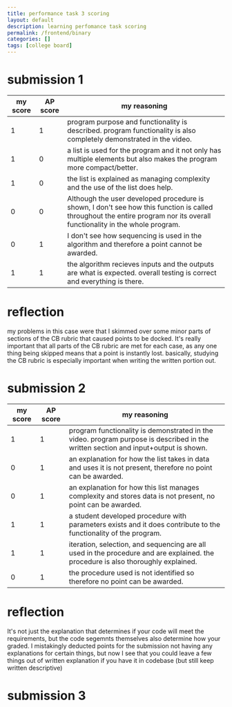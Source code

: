 ```yaml
---
title: performance task 3 scoring
layout: default
description: learning perfomance task scoring
permalink: /frontend/binary
categories: []
tags: [college board]
---
```



# submission 1

| my score | AP score | my reasoning                                                                                                                                                              |
|----------|----------|---------------------------------------------------------------------------------------------------------------------------------------------------------------------------|
| 1        | 1        | program purpose and functionality is described. program functionality is also completely demonstrated in the video.                                                       |
| 1        | 0        | a list is used for the program and it not only has multiple elements but also makes the program more compact/better.                                                      |
| 1        | 0        | the list is explained as managing complexity and the use of the list does help.                                                                                           |
| 0        | 0        | Although the user developed procedure is shown, I don't see how this function is called throughout the entire program nor its overall functionality in the whole program. |
| 0        | 1        | I don't see how sequencing is used in the algorithm and therefore a point cannot be awarded.                                                                              |
| 1        | 1        | the algorithm recieves inputs and the outputs are what is expected. overall  testing is correct and everything is there.                                                  |

# reflection

 my problems in this case were that I skimmed over some minor parts of sections of the CB rubric that caused points to be docked. It's really important that all parts of the CB rubric are met for each case, as any one thing being skipped means that a point is instantly lost. basically, studying the CB rubric is especially important when 
 writing the written portion out.

# submission 2

| my score | AP score | my reasoning                                                                                                                       |
|----------|----------|------------------------------------------------------------------------------------------------------------------------------------|
| 1        | 1        | program functionality is demonstrated in the video. program purpose is described in the written section and input+output is shown. |
| 0        | 1        | an explanation for how the list takes in data and uses it is not present, therefore no point can be awarded.                       |
| 0        | 1        | an explanation for how this list manages complexity and stores data is not present, no point can be awarded.                       |
| 1        | 1        | a student developed procedure with parameters exists and it does contribute to the functionality of the program.                   |
| 1        | 1        | iteration, selection, and sequencing are all used in the procedure and are explained. the procedure is also thoroughly explained.  |
| 0        | 1        | the procedure used is not identified so therefore no point can be awarded.                                                         |

# reflection

It's not just the explanation that determines if your code will meet the requirements, but the code segemnts themselves also determine how your graded. I mistakingly deducted points for the submission not having any explanations for certain things, but now I see that you could leave a few things out of written explanation if you have it in codebase (but still keep written descriptive)

# submission 3

